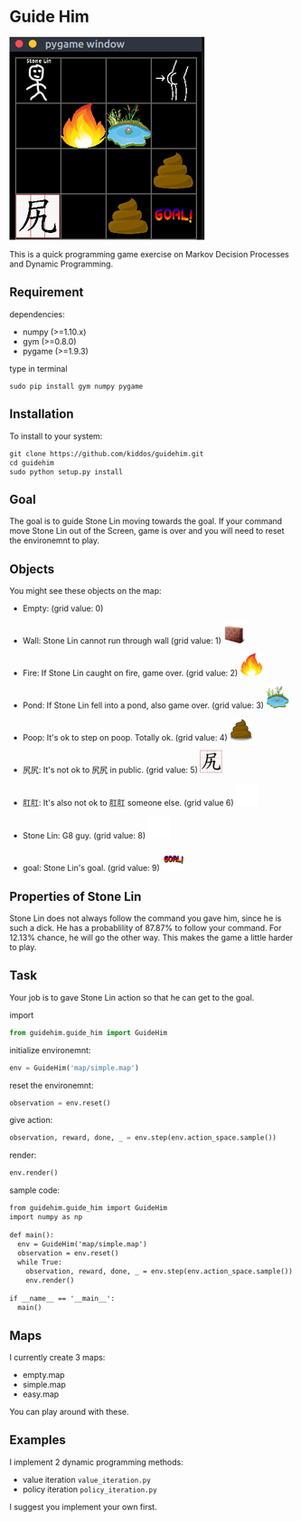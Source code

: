 Guide Him
=========

![screen_shot](https://raw.githubusercontent.com/kiddos/guidehim/master/screenshot/screenshot1.png)

This is a quick programming game exercise on Markov Decision Processes and Dynamic Programming.

## Requirement

dependencies:

  - numpy (>=1.10.x)
  - gym (>=0.8.0)
  - pygame (>=1.9.3)

type in terminal

  ```shell
  sudo pip install gym numpy pygame
  ```

## Installation

To install to your system:

  ```shell
  git clone https://github.com/kiddos/guidehim.git
  cd guidehim
  sudo python setup.py install
  ```

## Goal

The goal is to guide Stone Lin moving towards the goal. If your command move Stone Lin out of the Screen, game is over and you will need to reset the environemnt to play.

## Objects

You might see these objects on the map:

- Empty: (grid value: 0)

- Wall: Stone Lin cannot run through wall (grid value: 1)
<img src="https://raw.githubusercontent.com/kiddos/guidehim/master/guidehim/images/wall.png" width="40" height="40"></img>

- Fire: If Stone Lin caught on fire, game over. (grid value: 2)
<img src="https://raw.githubusercontent.com/kiddos/guidehim/master/guidehim/images/fire.png" width="40" height="40"></img>

- Pond: If Stone Lin fell into a pond, also game over. (grid value: 3)
<img src="https://raw.githubusercontent.com/kiddos/guidehim/master/guidehim/images/water.png" width="40" height="40"></img>

- Poop: It's ok to step on poop. Totally ok. (grid value: 4)
<img src="https://raw.githubusercontent.com/kiddos/guidehim/master/guidehim/images/poop.png" width="40" height="40"></img>

- 尻尻: It's not ok to 尻尻 in public. (grid value: 5)
<img src="https://raw.githubusercontent.com/kiddos/guidehim/master/guidehim/images/mas.png" width="40" height="40"></img>

- 肛肛: It's also not ok to 肛肛 someone else. (grid value 6)
<img src="https://raw.githubusercontent.com/kiddos/guidehim/master/guidehim/images/butt.png" width="40" height="40" style="background: black;"></img>

- Stone Lin: G8 guy. (grid value: 8)
<img src="https://raw.githubusercontent.com/kiddos/guidehim/master/guidehim/images/g8guy.png" width="40" height="40" style="background: black;"></img>

- goal: Stone Lin's goal. (grid value: 9)
<img src="https://raw.githubusercontent.com/kiddos/guidehim/master/guidehim/images/goal.png" width="40" height="40"></img>



## Properties of Stone Lin

Stone Lin does not always follow the command you gave him, since he is such a dick. He has a probablility of 87.87% to follow your command. For 12.13% chance, he will go the other way. This makes the game a little harder to play.

## Task

Your job is to gave Stone Lin action so that he can get to the goal.

import

  ```python
  from guidehim.guide_him import GuideHim
  ```

initialize environemnt:

  ```python
  env = GuideHim('map/simple.map')
  ```

reset the environemnt:

  ```python
  observation = env.reset()
  ```

give action:

  ```python
  observation, reward, done, _ = env.step(env.action_space.sample())
  ```

render:

  ```python
  env.render()
  ```

sample code:

  ```
  from guidehim.guide_him import GuideHim
  import numpy as np

  def main():
    env = GuideHim('map/simple.map')
    observation = env.reset()
    while True:
      observation, reward, done, _ = env.step(env.action_space.sample())
      env.render()

  if __name__ == '__main__':
    main()
  ```

## Maps

I currently create 3 maps:

  - empty.map
  - simple.map
  - easy.map

You can play around with these.

## Examples

I implement 2 dynamic programming methods:

  - value iteration `value_iteration.py`
  - policy iteration `policy_iteration.py`

I suggest you implement your own first.
